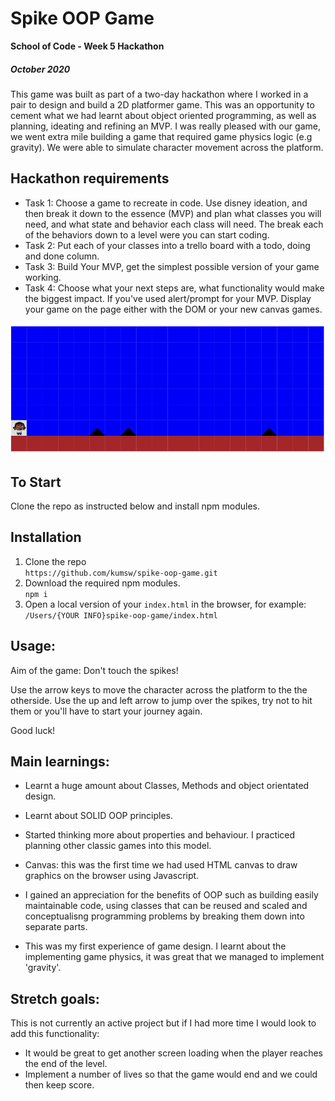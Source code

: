 # Spike OOP Game

**School of Code - Week 5 Hackathon**

##### October 2020

This game was built as part of a two-day hackathon where I worked in a pair to design and build a 2D platformer game. This was an opportunity to cement what we had learnt about object oriented programming, as well as planning, ideating and refining an MVP. I was really pleased with our game, we went extra mile building a game that required game physics logic (e.g gravity). We were able to simulate character movement across the platform.

## Hackathon requirements

- Task 1: Choose a game to recreate in code. Use disney ideation, and then break it down to the essence (MVP) and plan what classes you will need, and what state and behavior each class will need. The break each of the behaviors down to a level were you can start coding.
- Task 2: Put each of your classes into a trello board with a todo, doing and done column.
- Task 3: Build Your MVP, get the simplest possible version of your game working.
- Task 4: Choose what your next steps are, what functionality would make the biggest impact. If you've used alert/prompt for your MVP. Display your game on the page either with the DOM or your new canvas games.

![Spike platformer game image](images/spikeGame.png)

## To Start

Clone the repo as instructed below and install npm modules.

## Installation

1.  Clone the repo<br/>
    `https://github.com/kumsw/spike-oop-game.git`
2.  Download the required npm modules.<br/>
    `npm i`
3.  Open a local version of your `index.html` in the browser, for example:<br/>
    `/Users/{YOUR INFO}spike-oop-game/index.html`

## Usage:

Aim of the game: Don't touch the spikes!

Use the arrow keys to move the character across the platform to the the otherside. Use the up and left arrow to jump over the spikes, try not to hit them or you'll have to start your journey again.

Good luck!

## Main learnings:

- Learnt a huge amount about Classes, Methods and object orientated design.

- Learnt about SOLID OOP principles.

- Started thinking more about properties and behaviour. I practiced planning other classic games into this model.

- Canvas: this was the first time we had used HTML canvas to draw graphics on the browser using Javascript.

- I gained an appreciation for the benefits of OOP such as building easily maintainable code, using classes that can be reused and scaled and conceptualisng programming problems by breaking them down into separate parts.

- This was my first experience of game design. I learnt about the implementing game physics, it was great that we managed to implement 'gravity'.

## Stretch goals:

This is not currently an active project but if I had more time I would look to add this functionality:

- It would be great to get another screen loading when the player reaches the end of the level.
- Implement a number of lives so that the game would end and we could then keep score.
